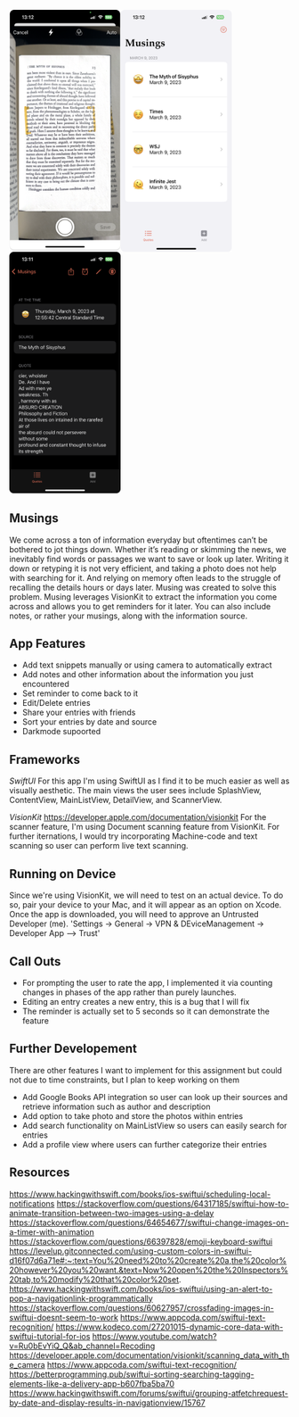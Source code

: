
<p>
<img align="left" src="imgs/ss.png" width="200" >
<img align="left" src="imgs/ss1.png" width="200" >
<img src="imgs/ss3.png" width="200" >

</p>

## Musings

We come across a ton of information everyday but oftentimes can’t be bothered to jot things down. Whether it’s reading or skimming the news, we inevitably find words or passages we want to save or look up later. Writing it down or retyping it is not very efficient, and taking a photo does not help with searching for it. And relying on memory often leads to the struggle of recalling the details hours or days later. Musing was created to solve this problem. Musing leverages VisionKit to extract the information you come across and allows you to get reminders for it later. You can also include notes, or rather your musings, along with the information source. 

## App Features
- Add text snippets manually or using camera to automatically extract 
- Add notes and other information about the information you just encountered
- Set reminder to come back to it
- Edit/Delete entries 
- Share your entries with friends 
- Sort your entries by date and source
- Darkmode supoorted

## Frameworks
*SwiftUI*
For this app I'm using SwiftUI as I find it to be much easier as well as visually aesthetic. The main views the user sees include SplashView, ContentView, MainListView, DetailView, and ScannerView. 

*VisionKit*
https://developer.apple.com/documentation/visionkit
For the scanner feature, I'm using Document scanning feature from VisionKit. For further iternations, I would try incorporating Machine-code and text scanning so user can perform live text scanning.

## Running on Device
Since we're using VisionKit, we will need to test on an actual device. To do so, pair your device to your Mac, and it will appear as an option on Xcode. Once the app is downloaded, you will need to approve an Untrusted Developer (me). 
'Settings -> General -> VPN & DEviceManagement -> Developer App --> Trust'


## Call Outs

- For prompting the user to rate the app, I implemented it via counting changes in phases of the app rather than purely launches.
- Editing an entry creates a new entry, this is a bug that I will fix 
- The reminder is actually set to 5 seconds so it can demonstrate the feature

## Further Developement
There are other features I want to implement for this assignment but could not due to time constraints, but I plan to keep working on them 

- Add Google Books API integration so user can look up their sources and retrieve information such as author and description 
- Add option to take photo and store the photos within entries 
- Add search functionality on MainListView so users can easily search for entries
- Add a profile view where users can further categorize their entries


## Resources 

https://www.hackingwithswift.com/books/ios-swiftui/scheduling-local-notifications
https://stackoverflow.com/questions/64317185/swiftui-how-to-animate-transition-between-two-images-using-a-delay
https://stackoverflow.com/questions/64654677/swiftui-change-images-on-a-timer-with-animation
https://stackoverflow.com/questions/66397828/emoji-keyboard-swiftui
https://levelup.gitconnected.com/using-custom-colors-in-swiftui-d16f07d6a71e#:~:text=You%20need%20to%20create%20a,the%20color%20however%20you%20want.&text=Now%20open%20the%20Inspectors%20tab,to%20modify%20that%20color%20set.
https://www.hackingwithswift.com/books/ios-swiftui/using-an-alert-to-pop-a-navigationlink-programmatically
https://stackoverflow.com/questions/60627957/crossfading-images-in-swiftui-doesnt-seem-to-work
https://www.appcoda.com/swiftui-text-recognition/
https://www.kodeco.com/27201015-dynamic-core-data-with-swiftui-tutorial-for-ios
https://www.youtube.com/watch?v=Ru0bEvYiQ_Q&ab_channel=Recoding
https://developer.apple.com/documentation/visionkit/scanning_data_with_the_camera
https://www.appcoda.com/swiftui-text-recognition/
https://betterprogramming.pub/swiftui-sorting-searching-tagging-elements-like-a-delivery-app-b607fba5ba70
https://www.hackingwithswift.com/forums/swiftui/grouping-atfetchrequest-by-date-and-display-results-in-navigationview/15767

